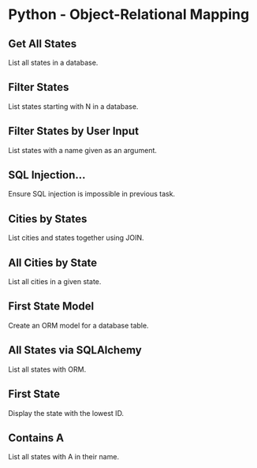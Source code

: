 # Python - Object-Relational Mapping

## Get All States
List all states in a database.

## Filter States
List states starting with N in a database.

## Filter States by User Input
List states with a name given as an argument.

## SQL Injection...
Ensure SQL injection is impossible in previous task.

## Cities by States
List cities and states together using JOIN.

## All Cities by State
List all cities in a given state.

## First State Model
Create an ORM model for a database table.

## All States via SQLAlchemy
List all states with ORM.

## First State
Display the state with the lowest ID.

## Contains A
List all states with A in their name.
